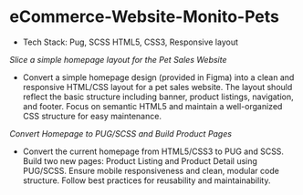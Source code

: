 # eCommerce-Website-Monito-Pets

- Tech Stack: Pug, SCSS HTML5, CSS3, Responsive layout
  
*Slice a simple homepage layout for the Pet Sales Website*
- Convert a simple homepage design (provided in Figma) into a clean and responsive HTML/CSS layout for a pet sales website. The layout should reflect the basic structure including banner, product listings, navigation, and footer. Focus on semantic HTML5 and maintain a well-organized CSS structure for easy maintenance.

*Convert Homepage to PUG/SCSS and Build Product Pages* 
- Convert the current homepage from HTML5/CSS3 to PUG and SCSS. Build two new pages: Product Listing and Product Detail using PUG/SCSS. Ensure mobile responsiveness and clean, modular code structure. Follow best practices for reusability and maintainability.
